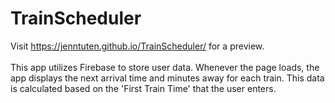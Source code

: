 # TrainScheduler
Visit https://jenntuten.github.io/TrainScheduler/ for a preview.\
\
This app utilizes Firebase to store user data. Whenever the page loads, the app displays the next arrival time and minutes away for each train. This data is calculated based on the 'First Train Time' that the user enters.
